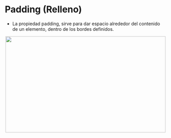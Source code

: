 # Padding (Relleno)

* La propiedad padding, sirve para dar espacio alrededor del contenido de un elemento, dentro de los bordes definidos.

<div style="text-align:center;">
    <img src="https://media.gcflearnfree.org/content/5f2037ef9f0e913daccfd738_07_28_2020/padding.png" height=300px width=500px>
</div>

